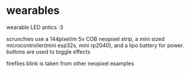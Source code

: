 # wearables

wearable LED antics :3 

scrunchies use a 144pixel/m 5v COB neopixel strip, a mini sized microcontroller(mini esp32s, mini rp2040), and a lipo battery for power. buttons are used to toggle effects

fireflies blink is taken from other neopixel examples
